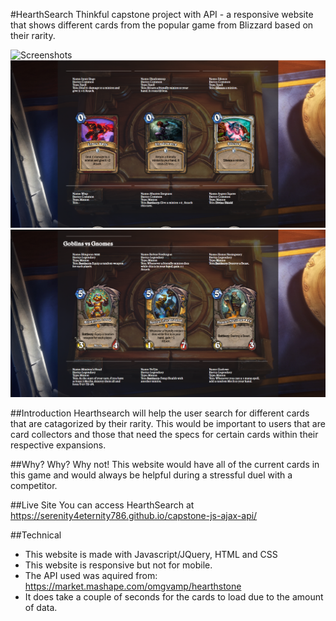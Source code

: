 #HearthSearch
Thinkful capstone project with API - a responsive website that shows different cards from the popular game from Blizzard based on their rarity.

![Screenshots](https://github.com/serenity4eternity786/capstone-js-ajax-api/blob/master/hearth%201.PNG?raw=true)![Screenshots](https://github.com/serenity4eternity786/capstone-js-ajax-api/blob/master/hearth%202.PNG?raw=true)![Screenshots](https://github.com/serenity4eternity786/capstone-js-ajax-api/blob/master/hearth%203.PNG?raw=true)

##Introduction
Hearthsearch will help the user search for different cards that are catagorized by their rarity. 
This would be important to users that are card collectors and those that need the specs for certain cards within their respective expansions.

##Why?
Why? Why not! This website would have all of the current cards in this game and would always be helpful during a stressful duel with a competitor. 

##Live Site
You can access HearthSearch at https://serenity4eternity786.github.io/capstone-js-ajax-api/

##Technical
* This website is made with Javascript/JQuery, HTML and CSS
* This website is responsive but not for mobile. 
* The API used was aquired from: https://market.mashape.com/omgvamp/hearthstone
* It does take a couple of seconds for the cards to load due to the amount of data. 
